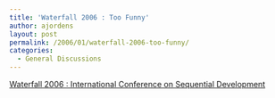 ```yaml
---
title: 'Waterfall 2006 : Too Funny'
author: ajordens
layout: post
permalink: /2006/01/waterfall-2006-too-funny/
categories:
  - General Discussions
---
```

<a target="_blank" href="http://www.waterfall2006.com/">Waterfall 2006 : International Conference on Sequential Development</a>
